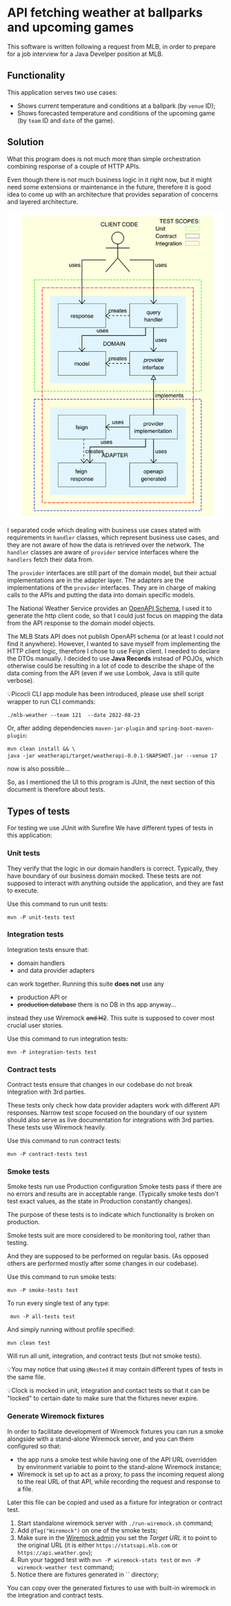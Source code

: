 # API fetching weather at ballparks and upcoming games 

This software is written following a request from MLB,
in order to prepare for a job interview for a Java Develper
position at MLB.

## Functionality 

This application serves two use cases:

- Shows current temperature and conditions at a ballpark (by `venue` ID);
- Shows forecasted temperature and conditions of the upcoming game
  (by `team` ID and `date` of the game).

## Solution

What this program does is not much more than simple
orchestration combining response of a couple of HTTP APIs.

Even though there is not much business logic in it right now,
but it might need some extensions or maintenance in the future,
therefore it is good idea to come up with an architecture that
provides separation of concerns and layered architecture.

![Diagram](docs/diagram.png)

I separated code which dealing with business use cases stated
with requirements in `handler` classes, which represent business
use cases, and they are not aware of how the data is retrieved
over the network. The `handler` classes are aware of `provider`
service interfaces where the `handlers` fetch their data from.

The `provider` interfaces are still part of the domain model,
but their actual implementations are in the adapter layer.
The adapters are the implementations of the `provider` interfaces.
They are in charge of making calls to the APIs and putting the
data into domain specific models.

The National Weather Service provides an 
[OpenAPI Schema](https://api.weather.gov/openapi.json),
I used it to generate the http client code, so that I could just focus
on mapping the data from the API response to the domain model objects.

The MLB Stats API does not publish OpenAPI schema
(or at least I could not find it anywhere). However,
I wanted to save myself from implementing the HTTP client logic,
therefore I chose to use Feign client. I needed to declare the DTOs
manually. I decided to use **Java Records** instead of POJOs,
which otherwise could be resulting in a lot of code to describe the
shape of the data coming from the API
(even if we use Lombok, Java is still quite verbose).

💡Picocli CLI app module has been introduced,
please use shell script wrapper to run CLI commands:

    ./mlb-weather --team 121  --date 2022-08-23

Or, after adding dependencies `maven-jar-plugin` 
and `spring-boot-maven-plugin`: 

    mvn clean install && \
    java -jar weatherapi/target/weatherapi-0.0.1-SNAPSHOT.jar --venue 17

now is also possible...

So, as I mentioned the UI to this program is JUnit,
the next section of this document is therefore about tests.

## Types of tests

For testing we use JUnit with Surefire 
We have different types of tests in this application:

### Unit tests

They verify that the logic in our domain handlers is correct.
Typically, they have boundary of our business domain mocked.
These tests are not supposed to interact with anything outside the application,
and they are fast to execute.

Use this command to run unit tests:

    mvn -P unit-tests test

### Integration tests

Integration tests ensure that:

- domain handlers
- and data provider adapters

can work together.
Running this suite **does not** use any

- production API or
- ~~production database~~ there is no DB in ths app anyway...

instead they use Wiremock ~~and H2~~.
This suite is supposed to cover most crucial user stories.

Use this command to run integration tests:

    mvn -P integration-tests test

### Contract tests

Contract tests ensure that changes in our codebase
do not break integration with 3rd parties.

These tests only check how data provider adapters work
with different API responses.
Narrow test scope focused on the boundary of our system
should also serve as live  documentation
for integrations with 3rd parties.
These tests use Wiremock heavily.

Use this command to run contract tests:

    mvn -P contract-tests test

### Smoke tests

Smoke tests run use Production configuration
Smoke tests pass if there are no errors and
results are in acceptable range.
(Typically smoke tests don't test exact values,
as the state in Production constantly changes).

The purpose of these tests is to indicate which
functionality is broken on production.

Smoke tests suit are more considered to be monitoring tool,
rather than testing.

And they are supposed to be performed on regular basis.
(As opposed others are performed mostly after some 
changes in our codebase).

Use this command to run smoke tests:

    mvn -P smoke-tests test

To run every single test of any type:

     mvn -P all-tests test

And simply running without profile specified:

    mvn clean test

Will run all unit, integration, and contract tests
(but not smoke tests).

💡You may notice that using `@Nested` it may contain
different types of tests in the same file.

💡Clock is mocked in unit, integration and contact tests
so that it can be "locked" to certain date to make sure
that the fixtures never expire.

### Generate Wiremock fixtures

In order to facilitate development of Wiremock fixtures
you can run a smoke alongside with a stand-alone Wiremock server,
and you can them configured so that:

- the app runs a smoke test while having one of the API URL
  overridden by environment variable to point to the stand-alone
  Wiremock instance;
- Wiremock is set up to act as a proxy, to pass the incoming request
  along to the real URL of that API, while recording
  the request and response to a file.

Later this file can be copied and used as a fixture for
integration or contract test.

1. Start standalone wiremock server with `./run-wiremock.sh` command;
2. Add `@Tag("Wiremock")` on one of the smoke tests;
3. Make sure in the [Wiremock admin](http://localhost:8080/__admin/recorder/)
   you set the *Target URL* it to point to the original URL
   (it is either `https://statsapi.mlb.com` or `https://api.weather.gov`);
4. Run your tagged test with `mvn -P wiremock-stats test` or `mvn -P wiremock-weather test` command;
5. Notice there are fixtures generated in `` directory;

You can copy over the generated fixtures to use with built-in wiremock
in the integration and contract tests.
